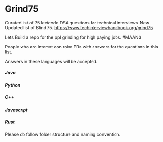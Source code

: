 # Grind75
Curated list of 75 leetcode DSA questions for technical interviews. New Updated list of Blind 75.
https://www.techinterviewhandbook.org/grind75

Lets Build a repo for the ppl grinding for high paying jobs. #MAANG

People who are interest can raise PRs with answers for the questions in this list.

Answers in these languages will be accepted. 

##### Java 

##### Python 

##### C++ 

##### Javascript 

##### Rust

Please do follow folder structure and naming convention.
